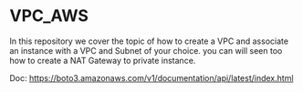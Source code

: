 # VPC_AWS

In this repository we cover the topic of how to create a VPC and associate an instance with a VPC and Subnet of your choice.
you can will seen too how to create a NAT Gateway to private instance.

Doc: https://boto3.amazonaws.com/v1/documentation/api/latest/index.html
